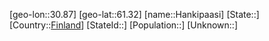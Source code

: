 ﻿---
location: [61.32,30.87]
type: City
tags:
- geo/City


SpocWebEntityId: 30759
isDeleted: false
confidential: public

---
[geo-lon::30.87]
[geo-lat::61.32]
[name::Hankipaasi]
[State::]
[Country::[Finland](geo/Continent/Europe/Finland.md)]
[StateId::]
[Population::]
[Unknown::]

